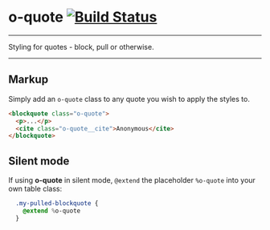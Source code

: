 # o-quote [![Build Status](https://travis-ci.org/Financial-Times/o-quote.svg?branch=master)](https://travis-ci.org/Financial-Times/o-quote)

___
Styling for quotes - block, pull or otherwise.
___

## Markup

Simply add an `o-quote` class to any quote you wish to apply the styles to.

```html
<blockquote class="o-quote">
  <p>...</p>
  <cite class="o-quote__cite">Anonymous</cite>
</blockquote>
```

## Silent mode

If using __o-quote__ in silent mode, `@extend` the placeholder `%o-quote` into your own table class:

```sass
  .my-pulled-blockquote {
    @extend %o-quote
  }
```
